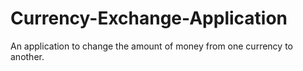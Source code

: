 # Currency-Exchange-Application
An application to change the amount of money from one currency to another.
